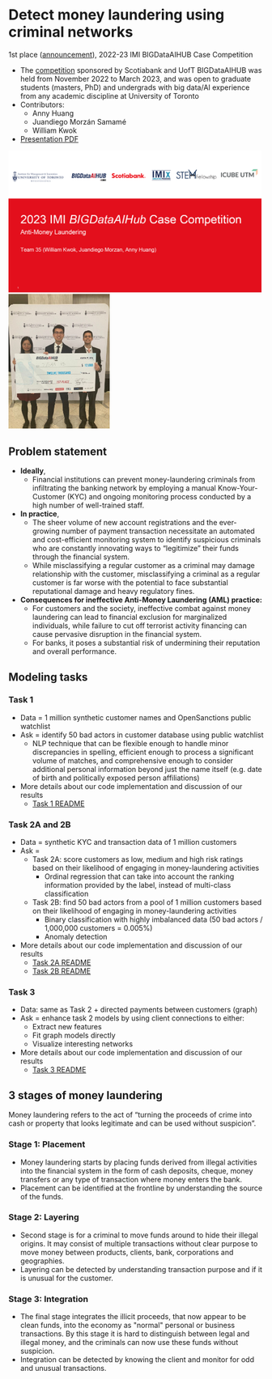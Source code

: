 # Detect money laundering using criminal networks

1st place ([announcement](https://www.linkedin.com/feed/update/urn:li:activity:7045542079829086208/)), 2022-23 IMI BIGDataAIHUB Case Competition

- The [competition](https://www.utm.utoronto.ca/bigdataaihub/events/2022-23-imi-bigdataaihub-case-competition) sponsored by Scotiabank and UofT BIGDataAIHUB was held from November 2022 to March 2023, and was open to graduate students (masters, PhD) and undergrads with big data/AI experience from any academic discipline at University of Toronto
- Contributors:
  - Anny Huang
  - Juandiego Morzán Samamé
  - William Kwok
- [Presentation PDF](https://github.com/WillKWL/2023_IMI_BIGDataAIHUB/blob/main/data/IMI_Team35_Slides_Final_v3.pdf)

[<img src="data/image/2023-08-27-15-29-27.png"  width="500">](https://github.com/WillKWL/2023_IMI_BIGDataAIHUB/blob/main/data/IMI_Team35_Slides_Final_v3.pdf) <img src="data/image/2023-08-27-15-24-10.png"  width="200">

## Problem statement

- __Ideally__,
  - Financial institutions can prevent money-laundering criminals from infiltrating the banking network by employing a manual Know-Your-Customer (KYC) and ongoing monitoring process conducted by a high number of well-trained staff.
- __In practice__,
  - The sheer volume of new account registrations and the ever-growing number of payment transaction necessitate an automated and cost-efficient monitoring system to identify suspicious criminals who are constantly innovating ways to “legitimize” their funds through the financial system.
  - While misclassifying a regular customer as a criminal may damage relationship with the customer, misclassifying a criminal as a regular customer is far worse with the potential to face substantial reputational damage and heavy regulatory fines.
- __Consequences for ineffective Anti-Money Laundering (AML) practice:__
  - For customers and the society, ineffective combat against money laundering can lead to financial exclusion for marginalized individuals, while failure to cut off terrorist activity financing can cause pervasive disruption in the financial system.
  - For banks, it poses a substantial risk of undermining their reputation and overall performance.

## Modeling tasks

### Task 1

- Data = 1 million synthetic customer names and OpenSanctions public watchlist
- Ask = identify 50 bad actors in customer database using public watchlist
  - NLP technique that can be flexible enough to handle minor discrepancies in spelling, efficient enough to process a significant volume of matches, and comprehensive enough to consider additional personal information beyond just the name itself (e.g. date of birth and politically exposed person affiliations)
- More details about our code implementation and discussion of our results
  - [Task 1 README](https://github.com/WillKWL/2023_IMI_BIGDataAIHUB/blob/main/Task1)

### Task 2A and 2B

- Data = synthetic KYC and transaction data of 1 million customers
- Ask =
  - Task 2A: score customers as low, medium and high risk ratings based on their likelihood of engaging in money-laundering activities
    - Ordinal regression that can take into account the ranking information provided by the label, instead of multi-class classification
  - Task 2B: find 50 bad actors from a pool of 1 million customers based on their likelihood of engaging in money-laundering activities
    - Binary classification with highly imbalanced data (50 bad actors / 1,000,000 customers = 0.005%)
    - Anomaly detection
- More details about our code implementation and discussion of our results
  - [Task 2A README](https://github.com/WillKWL/2023_IMI_BIGDataAIHUB/blob/main/Task2A)
  - [Task 2B README](https://github.com/WillKWL/2023_IMI_BIGDataAIHUB/blob/main/Task2B)

### Task 3

- Data: same as Task 2 + directed payments between customers (graph)
- Ask = enhance task 2 models by using client connections to either:
  - Extract new features
  - Fit graph models directly
  - Visualize interesting networks
- More details about our code implementation and discussion of our results
  - [Task 3 README](https://github.com/WillKWL/2023_IMI_BIGDataAIHUB/blob/main/Task3)

## 3 stages of money laundering

Money laundering refers to the act of “turning the proceeds of crime into cash or property that looks legitimate and can be used without suspicion”.

### Stage 1: Placement

- Money laundering starts by placing funds derived from illegal activities into the financial system in the form of cash deposits, cheque, money transfers or any type of transaction where money enters the bank.
- Placement can be identified at the frontline by understanding the source of the funds.

### Stage 2: Layering

- Second stage is for a criminal to move funds around to hide their illegal origins. It may consist of multiple transactions without clear purpose to move money between products, clients, bank, corporations and geographies.
- Layering can be detected by understanding transaction purpose and if it is unusual for the customer.

### Stage 3: Integration

- The final stage integrates the illicit proceeds, that now appear to be clean funds, into the economy as "normal" personal or business transactions. By this stage it is hard to distinguish between legal and illegal money, and the criminals can now use these funds without suspicion.
- Integration can be detected by knowing the client and monitor for odd and unusual transactions.
